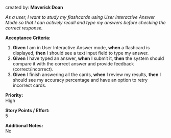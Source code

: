 created by: **Maverick Doan**

_As a user, I want to study my flashcards using User Interactive Answer Mode so that I can actively recall and type my answers before checking the correct response._

**Acceptance Criteria:**

1. **Given** I am in User Interactive Answer mode, **when** a flashcard is displayed, **then** I should see a text input field to type my answer.
2. **Given** I have typed an answer, **when** I submit it, **then** the system should compare it with the correct answer and provide feedback (correct/incorrect).
3. **Given** I finish answering all the cards, **when** I review my results, **then** I should see my accuracy percentage and have an option to retry incorrect cards.

**Priority:**  
High

**Story Points / Effort:**  
5

**Additional Notes:**  
No